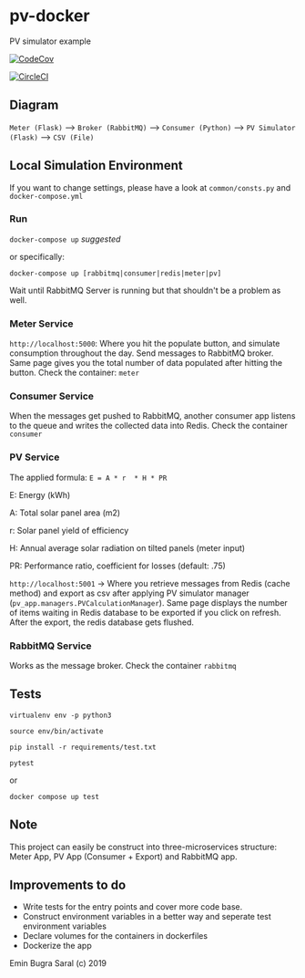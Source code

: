 # pv-docker
PV simulator example

[![CodeCov](https://codecov.io/gh/ebsaral/pv-docker/branch/master/graph/badge.svg)](https://codecov.io/gh/ebsaral/pv-docker)

[![CircleCI](https://circleci.com/gh/ebsaral/pv-docker/tree/master.svg?style=svg)](https://circleci.com/gh/ebsaral/pv-docker/tree/master)

## Diagram

`Meter (Flask)` --> `Broker (RabbitMQ)` --> `Consumer (Python)` --> `PV Simulator (Flask)` --> `CSV (File)`

## Local Simulation Environment

If you want to change settings, please have a look at `common/consts.py` and `docker-compose.yml`

### Run

`docker-compose up` *suggested*

or specifically:

`docker-compose up [rabbitmq|consumer|redis|meter|pv]`

Wait until RabbitMQ Server is running but that shouldn't be a problem as well. 

### Meter Service

`http://localhost:5000`: Where you hit the populate button, and simulate consumption throughout the day. Send messages to RabbitMQ broker. Same page gives you the total number of data populated after hitting the button. Check the container: `meter`

### Consumer Service

When the messages get pushed to RabbitMQ, another consumer app listens to the queue and writes the collected data into Redis. Check the container `consumer`

### PV Service

The applied formula: `E = A * r  * H * PR`

E: Energy (kWh)

A: Total solar panel area (m2)

r: Solar panel yield of efficiency

H: Annual average solar radiation on tilted panels (meter input)

PR: Performance ratio, coefficient for losses (default: .75)

`http://localhost:5001` -> Where you retrieve messages from Redis (cache method) and export as csv after applying PV simulator manager (`pv_app.managers.PVCalculationManager`). Same page displays the number of items waiting in Redis database to be exported if you click on refresh. After the export, the redis database gets flushed. 

### RabbitMQ Service

Works as the message broker. Check the container `rabbitmq`


## Tests

`virtualenv env -p python3`

`source env/bin/activate`

`pip install -r requirements/test.txt`

`pytest`

or 

`docker compose up test`

## Note

This project can easily be construct into three-microservices structure: Meter App, PV App (Consumer + Export) and RabbitMQ app.

## Improvements to do

- Write tests for the entry points and cover more code base.
- Construct environment variables in a better way and seperate test environment variables
- Declare volumes for the containers in dockerfiles
- Dockerize the app

Emin Bugra Saral (c) 2019
